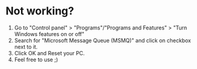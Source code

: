 # Not working?
1. Go to "Control panel" > "Programs"/"Programs and Features" > "Turn Windows features on or off"
2. Search for "Microsoft Message Queue (MSMQ)" and click on checkbox next to it.
3. Click OK and Reset your PC.
4. Feel free to use ;) 
